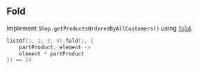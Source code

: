 ## Fold

Implement `Shop.getProductsOrderedByAllCustomers()` using
[`fold`](https://kotlinlang.org/api/latest/jvm/stdlib/kotlin.collections/kotlin.-iterable/fold.html).

```kotlin
listOf(1, 2, 3, 4).fold(1, {
    partProduct, element ->
    element * partProduct
}) == 24
```